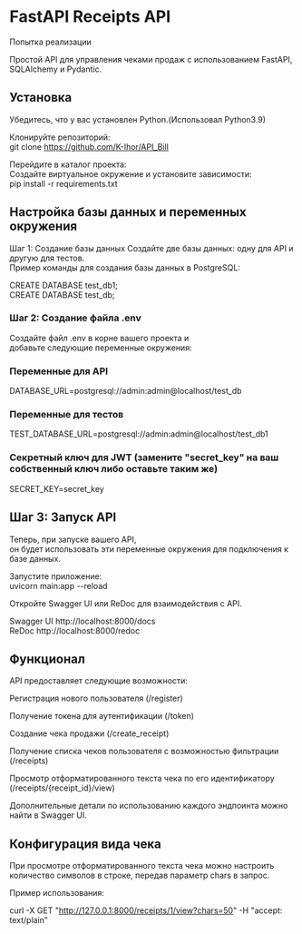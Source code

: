 # FastAPI Receipts API  
Попытка реализации

Простой API для управления чеками продаж с использованием FastAPI, SQLAlchemy и Pydantic.  

## Установка  

Убедитесь, что у вас установлен Python.(Использовал Python3.9)

Клонируйте репозиторий:  
git clone https://github.com/K-Ihor/API_Bill  

Перейдите в каталог проекта:  
Создайте виртуальное окружение и установите зависимости:  
pip install -r requirements.txt

## Настройка базы данных и переменных окружения  

Шаг 1: Создание базы данных
Создайте две базы данных: одну для API и другую для тестов.  
Пример команды для создания базы данных в PostgreSQL:

CREATE DATABASE test_db1;  
CREATE DATABASE test_db;

### Шаг 2: Создание файла .env

Создайте файл .env в корне вашего проекта и  
добавьте следующие переменные окружения:

### Переменные для API
DATABASE_URL=postgresql://admin:admin@localhost/test_db

### Переменные для тестов
TEST_DATABASE_URL=postgresql://admin:admin@localhost/test_db1

### Секретный ключ для JWT (замените "secret_key" на ваш собственный ключ либо оставьте таким же)
SECRET_KEY=secret_key


## Шаг 3: Запуск API
Теперь, при запуске вашего API,  
он будет использовать эти переменные окружения для подключения к базе данных.  

Запустите приложение:  
uvicorn main:app --reload  

Откройте Swagger UI или ReDoc для взаимодействия с API.  

 Swagger UI http://localhost:8000/docs  
 ReDoc http://localhost:8000/redoc    
 

## Функционал  

API предоставляет следующие возможности:  

Регистрация нового пользователя (/register) 

Получение токена для аутентификации (/token)  

Создание чека продажи (/create_receipt)   

Получение списка чеков пользователя с возможностью фильтрации (/receipts)  

Просмотр отформатированного текста чека по его идентификатору (/receipts/{receipt_id}/view)  

Дополнительные детали по использованию каждого эндпоинта можно найти в Swagger UI.  


## Конфигурация вида чека  

При просмотре отформатированного текста чека можно настроить количество символов в строке, передав параметр chars в запрос.  

Пример использования:    

curl -X GET "http://127.0.0.1:8000/receipts/1/view?chars=50" -H "accept: text/plain"  
